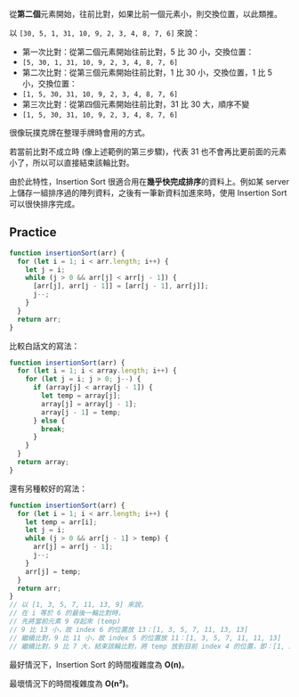 <!-- Day 12 我的回合，抽卡！！！ - Insertion Sort -->

從**第二個**元素開始，往前比對，如果比前一個元素小，則交換位置，以此類推。

以 `[30, 5, 1, 31, 10, 9, 2, 3, 4, 8, 7, 6]` 來說：
- 第一次比對：從第二個元素開始往前比對，5 比 30 小，交換位置：
- `[5, 30, 1, 31, 10, 9, 2, 3, 4, 8, 7, 6]`
- 第二次比對：從第三個元素開始往前比對，1 比 30 小，交換位置，1 比 5 小，交換位置：
- `[1, 5, 30, 31, 10, 9, 2, 3, 4, 8, 7, 6]`
- 第三次比對：從第四個元素開始往前比對，31 比 30 大，順序不變
- `[1, 5, 30, 31, 10, 9, 2, 3, 4, 8, 7, 6]`

很像玩撲克牌在整理手牌時會用的方式。

若當前比對不成立時 (像上述範例的第三步驟)，代表 31 也不會再比更前面的元素小了，所以可以直接結束該輪比對。

由於此特性，Insertion Sort 很適合用在**幾乎快完成排序**的資料上。例如某 server 上儲存一組排序過的陣列資料，之後有一筆新資料加進來時，使用 Insertion Sort 可以很快排序完成。

## Practice

```js
function insertionSort(arr) {
  for (let i = 1; i < arr.length; i++) {
    let j = i;
    while (j > 0 && arr[j] < arr[j - 1]) {
      [arr[j], arr[j - 1]] = [arr[j - 1], arr[j]];
      j--;
    }
  }
  return arr;
}
```

比較白話文的寫法：

```js
function insertionSort(arr) {
  for (let i = 1; i < array.length; i++) {
    for (let j = i; j > 0; j--) {
      if (array[j] < array[j - 1]) {
        let temp = array[j];
        array[j] = array[j - 1];
        array[j - 1] = temp;
      } else {
        break;
      }
    }
  }
  return array;
}
```

還有另種較好的寫法：

```js
function insertionSort(arr) {
  for (let i = 1; i < arr.length; i++) {
    let temp = arr[i];
    let j = i;
    while (j > 0 && arr[j - 1] > temp) {
      arr[j] = arr[j - 1];
      j--;
    }
    arr[j] = temp;
  }
  return arr;
}
// 以 [1, 3, 5, 7, 11, 13, 9] 來說，
// 在 i 等於 6 的最後一輪比對時，
// 先將當前元素 9 存起來 (temp)
// 9 比 13 小，故 index 6 的位置放 13：[1, 3, 5, 7, 11, 13, 13]
// 繼續比對，9 比 11 小，故 index 5 的位置放 11：[1, 3, 5, 7, 11, 11, 13]
// 繼續比對，9 比 7 大，結束該輪比對，將 temp 放到目前 index 4 的位置，即：[1, 3, 5, 7, 9, 11, 13]
```

最好情況下，Insertion Sort 的時間複雜度為 **O(n)**。

最壞情況下的時間複雜度為 **O(n²)**。
